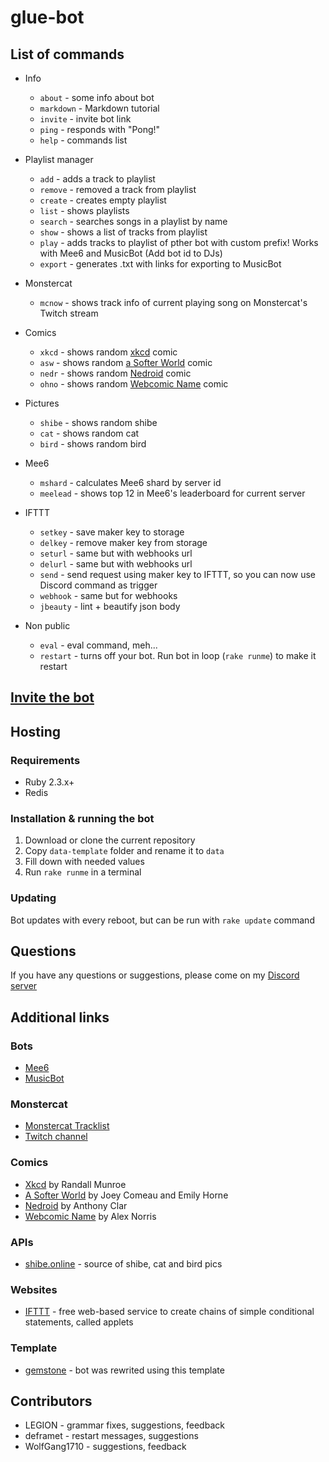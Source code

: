 # glue-bot

## List of commands

* Info
  * `about` - some info about bot
  * `markdown` - Markdown tutorial
  * `invite` - invite bot link
  * `ping` - responds with "Pong!"
  * `help` - commands list

* Playlist manager
  * `add` - adds a track to playlist
  * `remove` - removed a track from playlist
  * `create` - creates empty playlist
  * `list` - shows playlists
  * `search` - searches songs in a playlist by name
  * `show` - shows a list of tracks from playlist
  * `play` - adds tracks to playlist of pther bot with custom prefix! Works with Mee6 and MusicBot (Add bot id to DJs)
  * `export` - generates .txt with links for exporting to MusicBot

* Monstercat
  * `mcnow` - shows track info of current playing song on Monstercat's Twitch stream

* Comics
  * `xkcd` - shows random [xkcd](http://xkcd.com/) comic
  * `asw` - shows random [a Softer World](http://www.asofterworld.com/) comic
  * `nedr` - shows random [Nedroid](http://nedroid.com/) comic
  * `ohno` - shows random [Webcomic Name](http://webcomicname.com) comic

* Pictures
  * `shibe` - shows random shibe
  * `cat` - shows random cat
  * `bird` - shows random bird

* Mee6
  * `mshard` - calculates Mee6 shard by server id
  * `meelead` - shows top 12 in Mee6's leaderboard for current server

* IFTTT
  * `setkey` - save maker key to storage
  * `delkey` - remove maker key from storage
  * `seturl` - same but with webhooks url
  * `delurl` - same but with webhooks url
  * `send` - send request using maker key to IFTTT, so you can now use Discord command as trigger
  * `webhook` - same but for webhooks
  * `jbeauty` - lint + beautify json body

* Non public
  * `eval` - eval command, meh...
  * `restart` - turns off your bot. Run bot in loop (`rake runme`) to make it restart

## [Invite the bot](https://discordapp.com/oauth2/authorize?&client_id=182241887703269376&scope=bot)

## Hosting

### Requirements

* Ruby 2.3.x+
* Redis

### Installation & running the bot

1. Download or clone the current repository
1. Copy `data-template` folder and rename it to `data`
1. Fill down with needed values
1. Run `rake runme` in a terminal

### Updating

Bot updates with every reboot, but can be run with `rake update` command

## Questions

If you have any questions or suggestions, please come on my [Discord server](https://discord.gg/eJcMYph)

## Additional links

### Bots

* [Mee6](https://mee6.xyz)
* [MusicBot](https://github.com/Just-Some-Bots/MusicBot)

### Monstercat

* [Monstercat Tracklist](https://mctl.io/)
* [Twitch channel](https://www.twitch.tv/monstercat)

### Comics

* [Xkcd](https://xkcd.com) by Randall Munroe
* [A Softer World](http://www.asofterworld.com) by Joey Comeau and Emily Horne
* [Nedroid](http://nedroid.com) by Anthony Clar
* [Webcomic Name](http://webcomicname.com) by Alex Norris

### APIs

* [shibe.online](http://shibe.online) - source of shibe, cat and bird pics

### Websites

* [IFTTT](https://ifttt.com) - free web-based service to create chains of simple conditional statements, called applets

### Template

* [gemstone](https://github.com/z64/gemstone) - bot was rewrited using this template

## Contributors

* LEGION - grammar fixes, suggestions, feedback
* deframet - restart messages, suggestions
* WolfGang1710 - suggestions, feedback
